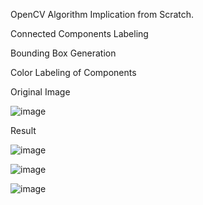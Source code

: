 OpenCV Algorithm Implication from Scratch.


Connected Components Labeling

Bounding Box Generation

Color Labeling of Components


Original Image

![image](https://github.com/Frank42311/Object_Detection/assets/137829542/ba5e63a2-f758-4f30-9a85-624b197231a7)

Result

![image](https://github.com/Frank42311/Object_Detection/assets/137829542/b01dd781-b808-4b01-8c76-063f0376cb28)

![image](https://github.com/Frank42311/Object_Detection/assets/137829542/ec436f58-314d-414f-b433-f381e0d0ef83)

![image](https://github.com/Frank42311/Object_Detection/assets/137829542/36a6477c-6e20-4e4b-9729-ffadb455879c)
